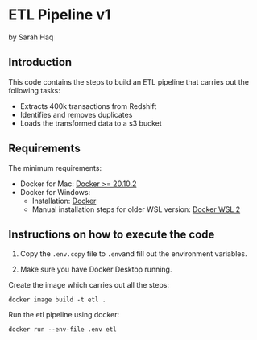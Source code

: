 # ETL Pipeline v1
by Sarah Haq

## Introduction
This code contains the steps to build an ETL pipeline that carries out the following tasks:
- Extracts 400k transactions from Redshift
- Identifies and removes duplicates
- Loads the transformed data to a s3 bucket

## Requirements
 The minimum requirements:
- Docker for Mac: [Docker >= 20.10.2](https://docs.docker.com/docker-for-mac/install/)
- Docker for Windows: 
  - Installation: [Docker](https://docs.docker.com/desktop/install/windows-install/)
  - Manual installation steps for older WSL version: [Docker WSL 2](https://learn.microsoft.com/en-us/windows/wsl/install-manual#step-4---download-the-linux-kernel-update-package)


## Instructions on how to execute the code

1. Copy the `.env.copy` file to `.env`and fill out the environment variables.


2. Make sure you have Docker Desktop running. 

Create the image which carries out all the steps:
```
docker image build -t etl .
```

Run the etl pipeline using docker:
```
docker run --env-file .env etl
```